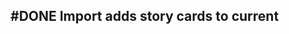 ## #DONE Import adds story cards to current
<!-- story-id:Import-tasks group:"Ungrouped Tasks" #task -->
<!-- created:2023-09-13T00:59:06.160Z task-id:7fCRq order:-30 completed:2023-10-01T17:34:03.895Z -->